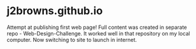 # j2browns.github.io

Attempt at publishing first web page!
Full content was created in separate repo - Web-Design-Challenge.  It worked well in that repository on my local computer.  Now switching to site to launch in internet.
